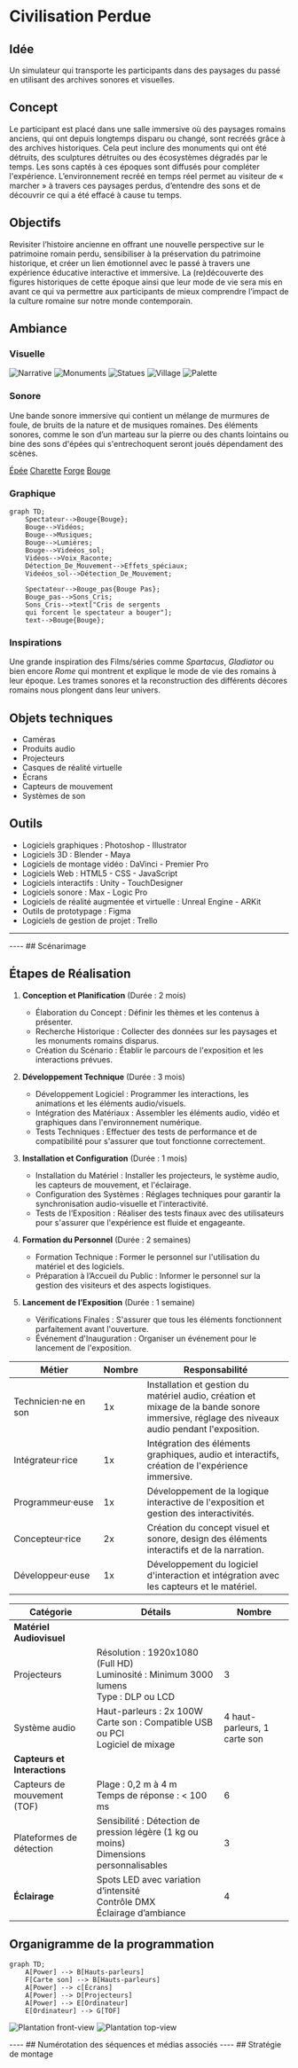 # Civilisation Perdue

## Idée 
Un simulateur qui transporte les participants dans des paysages du passé en utilisant des archives sonores et visuelles.

## Concept 
Le participant est placé dans une salle immersive où des paysages romains anciens, qui ont depuis longtemps disparu ou changé, sont recréés grâce à des archives historiques. Cela peut inclure des monuments qui ont été détruits, des sculptures détruites ou des écosystèmes dégradés par le temps. Les sons captés à ces époques sont diffusés pour compléter l'expérience. L’environnement recréé en temps réel permet au visiteur de « marcher » à travers ces paysages perdus, d’entendre des sons et de découvrir ce qui a été effacé à cause tu temps.

## Objectifs
Revisiter l’histoire ancienne en offrant une nouvelle perspective sur le patrimoine romain perdu, sensibiliser à la préservation du patrimoine historique, et créer un lien émotionnel avec le passé à travers une expérience éducative interactive et immersive. La (re)découverte des figures historiques de cette époque ainsi que leur mode de vie sera mis en avant ce qui va permettre aux participants de mieux comprendre l’impact de la culture romaine sur notre monde contemporain.

## Ambiance
### Visuelle
![Narrative](/media/images/Narrative.jpeg)
![Monuments](/media/images/monuments.jpeg)
![Statues](/media/images/statues.jpeg)
![Village](/media/images/village.jpeg)
![Palette](/media/images/Palette.png)

### Sonore
Une bande sonore immersive qui contient un mélange de murmures de foule, de bruits de la nature et de musiques romaines. Des éléments sonores, comme le son d’un marteau sur la pierre ou des chants lointains ou bine des sons d'épées qui s'entrechoquent seront joués dépendament des scènes.

[Épée](/media/sons/bruits_epee.mp3)
[Charette](/media/sons/charette_cheval.mp3)
[Forge](/media/sons/forge.mp3)
[Bouge](/media/sons/Move.mp3)

### Graphique

```mermaid
graph TD;
    Spectateur-->Bouge{Bouge};
    Bouge-->Vidéos; 
    Bouge-->Musiques; 
    Bouge-->Lumières; 
    Bouge-->Videéos_sol; 
    Vidéos-->Voix_Raconte; 
    Détection_De_Mouvement-->Effets_spéciaux;
    Videéos_sol-->Détection_De_Mouvement;
    
    Spectateur-->Bouge_pas{Bouge Pas};
    Bouge_pas-->Sons_Cris;
    Sons_Cris-->text["Cris de sergents 
    qui forcent le spectateur a bouger"];
    text-->Bouge{Bouge};
```


### Inspirations
Une grande inspiration des Films/séries comme _Spartacus_, _Gladiator_ ou bien encore _Rome_ qui montrent et explique le mode de vie des romains à leur époque. Les trames sonores et la reconstruction des différents décores romains nous plongent dans leur univers.

## Objets techniques
  - Caméras
  - Produits audio
  - Projecteurs
  - Casques de réalité virtuelle
  - Écrans
  - Capteurs de mouvement
  - Systèmes de son

## Outils
  - Logiciels graphiques : Photoshop - Illustrator 
  - Logiciels 3D : Blender - Maya
  - Logiciels de montage vidéo : DaVinci - Premier Pro
  - Logiciels Web : HTML5 - CSS - JavaScript
  - Logiciels interactifs : Unity - TouchDesigner
  - Logiciels sonore : Max - Logic Pro
  - Logiciels de réalité augmentée et virtuelle : Unreal Engine - ARKit
  - Outils de prototypage : Figma 
  - Logiciels de gestion de projet : Trello
----------------------------------------------------------------------------------------------------------------------------------------------------------------------------
---- ## Scénarimage


## Étapes de Réalisation

1. **Conception et Planification** (Durée : 2 mois)
   - Élaboration du Concept : Définir les thèmes et les contenus à présenter.
   - Recherche Historique : Collecter des données sur les paysages et les monuments romains disparus.
   - Création du Scénario : Établir le parcours de l'exposition et les interactions prévues.

2. **Développement Technique** (Durée : 3 mois)
   - Développement Logiciel : Programmer les interactions, les animations et les éléments audio/visuels.
   - Intégration des Matériaux : Assembler les éléments audio, vidéo et graphiques dans l'environnement numérique.
   - Tests Techniques : Effectuer des tests de performance et de compatibilité pour s'assurer que tout fonctionne correctement.

3. **Installation et Configuration** (Durée : 1 mois)
   - Installation du Matériel : Installer les projecteurs, le système audio, les capteurs de mouvement, et l'éclairage.
   - Configuration des Systèmes : Réglages techniques pour garantir la synchronisation audio-visuelle et l'interactivité.
   - Tests de l’Exposition : Réaliser des tests finaux avec des utilisateurs pour s'assurer que l'expérience est fluide et engageante.

4. **Formation du Personnel** (Durée : 2 semaines)
   - Formation Technique : Former le personnel sur l'utilisation du matériel et des logiciels.
   - Préparation à l’Accueil du Public : Informer le personnel sur la gestion des visiteurs et des aspects logistiques.

5. **Lancement de l’Exposition** (Durée : 1 semaine)
   - Vérifications Finales : S'assurer que tous les éléments fonctionnent parfaitement avant l'ouverture.
   - Événement d'Inauguration : Organiser un événement pour le lancement de l'exposition.

| Métier                | Nombre | Responsabilité                                                                                  |
|----------------------|--------|------------------------------------------------------------------------------------------------|
| Technicien·ne en son | 1x     | Installation et gestion du matériel audio, création et mixage de la bande sonore immersive, réglage des niveaux audio pendant l'exposition. |
| Intégrateur·rice     | 1x     | Intégration des éléments graphiques, audio et interactifs, création de l'expérience immersive. |
| Programmeur·euse     | 1x     | Développement de la logique interactive de l'exposition et gestion des interactivités.        |
| Concepteur·rice      | 2x     | Création du concept visuel et sonore, design des éléments interactifs et de la narration.      |
| Développeur·euse     | 1x     | Développement du logiciel d'interaction et intégration avec les capteurs et le matériel.      |



| Catégorie                     | Détails                                                                                              | Nombre                    |
|-------------------------------|------------------------------------------------------------------------------------------------------|---------------------------|
| **Matériel Audiovisuel**      |                                                                                                      |                           |
| Projecteurs                   | Résolution : 1920x1080 (Full HD) <br> Luminosité : Minimum 3000 lumens <br> Type : DLP ou LCD      | 3                         |
| Système audio                 | Haut-parleurs : 2x 100W <br> Carte son : Compatible USB ou PCI <br> Logiciel de mixage            | 4 haut-parleurs, 1 carte son |
| **Capteurs et Interactions**   |                                                                                                      |                           |
| Capteurs de mouvement (TOF)   | Plage : 0,2 m à 4 m <br> Temps de réponse : < 100 ms                                               | 6                         |
| Plateformes de détection      | Sensibilité : Détection de pression légère (1 kg ou moins) <br> Dimensions personnalisables         | 3                         |
| **Éclairage**                 | Spots LED avec variation d’intensité <br> Contrôle DMX <br> Éclairage d’ambiance                   | 4                         |


## Organigramme de la programmation
```mermaid
graph TD;
    A[Power] --> B[Hauts-parleurs]
    F[Carte son] --> B[Hauts-parleurs]
    A[Power] --> c[Écrans]
    A[Power] --> D[Projecteurs]
    A[Power] --> E[Ordinateur]
    E[Ordinateur] --> G[TOF]
```
![Plantation front-view](medias/plantation_front-view.jpg)
![Plantation top-view](medias/plantation_top-view.jpg)

---- ## Numérotation des séquences et médias associés
---- ## Stratégie de montage


